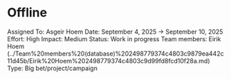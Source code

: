 # Offline

Assigned To: Asgeir Hoem
Date: September 4, 2025 → September 10, 2025
Effort: High
Impact: Medium
Status: Work in progress
Team members: Eirik Hoem (../Team%20members%20(database)%202498779374c4803c9879ea442c11d45b/Eirik%20Hoem%202498779374c4803c9d99fd8fcd10f28a.md)
Type: Big bet/project/campaign